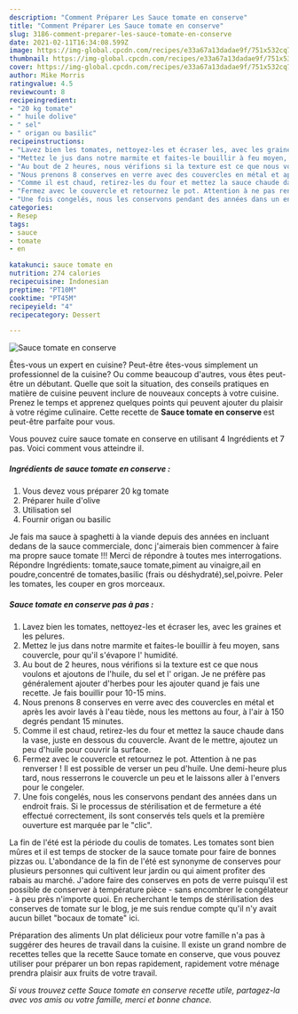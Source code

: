 ```yaml
---
description: "Comment Préparer Les Sauce tomate en conserve"
title: "Comment Préparer Les Sauce tomate en conserve"
slug: 3186-comment-preparer-les-sauce-tomate-en-conserve
date: 2021-02-11T16:34:08.599Z
image: https://img-global.cpcdn.com/recipes/e33a67a13dadae9f/751x532cq70/sauce-tomate-en-conserve-photo-principale-de-la-recette.jpg
thumbnail: https://img-global.cpcdn.com/recipes/e33a67a13dadae9f/751x532cq70/sauce-tomate-en-conserve-photo-principale-de-la-recette.jpg
cover: https://img-global.cpcdn.com/recipes/e33a67a13dadae9f/751x532cq70/sauce-tomate-en-conserve-photo-principale-de-la-recette.jpg
author: Mike Morris
ratingvalue: 4.5
reviewcount: 8
recipeingredient:
- "20 kg tomate"
- " huile dolive"
- " sel"
- " origan ou basilic"
recipeinstructions:
- "Lavez bien les tomates, nettoyez-les et écraser les, avec les graines et les pelures."
- "Mettez le jus dans notre marmite et faites-le bouillir à feu moyen, sans couvercle, pour qu&#39;il s&#39;évapore l&#39; humidité."
- "Au bout de 2 heures, nous vérifions si la texture est ce que nous voulons et ajoutons de l&#39;huile, du sel et l&#39; origan. Je ne préfère pas généralement ajouter d&#39;herbes pour les ajouter quand je fais une recette. Je fais bouillir pour 10-15 mins."
- "Nous prenons 8 conserves en verre avec des couvercles en métal et après les avoir lavés à l&#39;eau tiède, nous les mettons au four, à l&#39;air à 150 degrés pendant 15 minutes."
- "Comme il est chaud, retirez-les du four et mettez la sauce chaude dans la vase, juste en dessous du couvercle. Avant de le mettre, ajoutez un peu d&#39;huile pour couvrir la surface."
- "Fermez avec le couvercle et retournez le pot. Attention à ne pas renverser ! Il est possible de verser un peu d&#39;huile. Une demi-heure plus tard, nous resserrons le couvercle un peu et le laissons aller à l&#39;envers pour le congeler."
- "Une fois congelés, nous les conservons pendant des années dans un endroit frais. Si le processus de stérilisation et de fermeture a été effectué correctement, ils sont conservés tels quels et la première ouverture est marquée par le &#34;clic&#34;."
categories:
- Resep
tags:
- sauce
- tomate
- en

katakunci: sauce tomate en 
nutrition: 274 calories
recipecuisine: Indonesian
preptime: "PT10M"
cooktime: "PT45M"
recipeyield: "4"
recipecategory: Dessert

---
```



![Sauce tomate en conserve](https://img-global.cpcdn.com/recipes/e33a67a13dadae9f/751x532cq70/sauce-tomate-en-conserve-photo-principale-de-la-recette.jpg)

Êtes-vous un expert en cuisine? Peut-être êtes-vous simplement un professionnel de la cuisine? Ou comme beaucoup d'autres, vous êtes peut-être un débutant. Quelle que soit la situation, des conseils pratiques en matière de cuisine peuvent inclure de nouveaux concepts à votre cuisine. Prenez le temps et apprenez quelques points qui peuvent ajouter du plaisir à votre régime culinaire. Cette recette de <strong> Sauce tomate en conserve </strong> est peut-être parfaite pour vous.

<!--inarticleads1-->

Vous pouvez cuire sauce tomate en conserve en utilisant 4 Ingrédients et 7 pas. Voici comment vous atteindre il.

##### Ingrédients de sauce tomate en conserve :

1. Vous devez vous préparer 20 kg tomate
1. Préparer  huile d&#39;olive
1. Utilisation  sel
1. Fournir  origan ou basilic


Je fais ma sauce à spaghetti à la viande depuis des années en incluant dedans de la sauce commerciale, donc j&#39;aimerais bien commencer à faire ma propre sauce tomate !!! Merci de répondre à toutes mes interrogations. Répondre Ingrédients: tomate,sauce tomate,piment au vinaigre,ail en poudre,concentré de tomates,basilic (frais ou déshydraté),sel,poivre. Peler les tomates, les couper en gros morceaux. 

<!--inarticleads2-->

##### Sauce tomate en conserve pas à pas :

1. Lavez bien les tomates, nettoyez-les et écraser les, avec les graines et les pelures.
1. Mettez le jus dans notre marmite et faites-le bouillir à feu moyen, sans couvercle, pour qu&#39;il s&#39;évapore l&#39; humidité.
1. Au bout de 2 heures, nous vérifions si la texture est ce que nous voulons et ajoutons de l&#39;huile, du sel et l&#39; origan. Je ne préfère pas généralement ajouter d&#39;herbes pour les ajouter quand je fais une recette. Je fais bouillir pour 10-15 mins.
1. Nous prenons 8 conserves en verre avec des couvercles en métal et après les avoir lavés à l&#39;eau tiède, nous les mettons au four, à l&#39;air à 150 degrés pendant 15 minutes.
1. Comme il est chaud, retirez-les du four et mettez la sauce chaude dans la vase, juste en dessous du couvercle. Avant de le mettre, ajoutez un peu d&#39;huile pour couvrir la surface.
1. Fermez avec le couvercle et retournez le pot. Attention à ne pas renverser ! Il est possible de verser un peu d&#39;huile. Une demi-heure plus tard, nous resserrons le couvercle un peu et le laissons aller à l&#39;envers pour le congeler.
1. Une fois congelés, nous les conservons pendant des années dans un endroit frais. Si le processus de stérilisation et de fermeture a été effectué correctement, ils sont conservés tels quels et la première ouverture est marquée par le &#34;clic&#34;.


La fin de l&#39;été est la période du coulis de tomates. Les tomates sont bien mûres et il est temps de stocker de la sauce tomate pour faire de bonnes pizzas ou. L&#39;abondance de la fin de l&#39;été est synonyme de conserves pour plusieurs personnes qui cultivent leur jardin ou qui aiment profiter des rabais au marché. J&#39;adore faire des conserves en pots de verre puisqu&#39;il est possible de conserver à température pièce - sans encombrer le congélateur - à peu près n&#39;importe quoi. En recherchant le temps de stérilisation des conserves de tomate sur le blog, je me suis rendue compte qu&#39;il n&#39;y avait aucun billet &#34;bocaux de tomate&#34; ici. 

<!--inarticleads1-->

<p>
Préparation des aliments Un plat délicieux pour votre famille n'a pas à suggérer des heures de travail dans la cuisine. Il existe un grand nombre de recettes telles que la recette Sauce tomate en conserve, que vous pouvez utiliser pour préparer un bon repas rapidement, rapidement votre ménage prendra plaisir aux fruits de votre travail.
</p>

<p>
<i>Si vous trouvez cette Sauce tomate en conserve recette utile, partagez-la avec vos amis ou votre famille, merci et bonne chance.</i>
</p>

